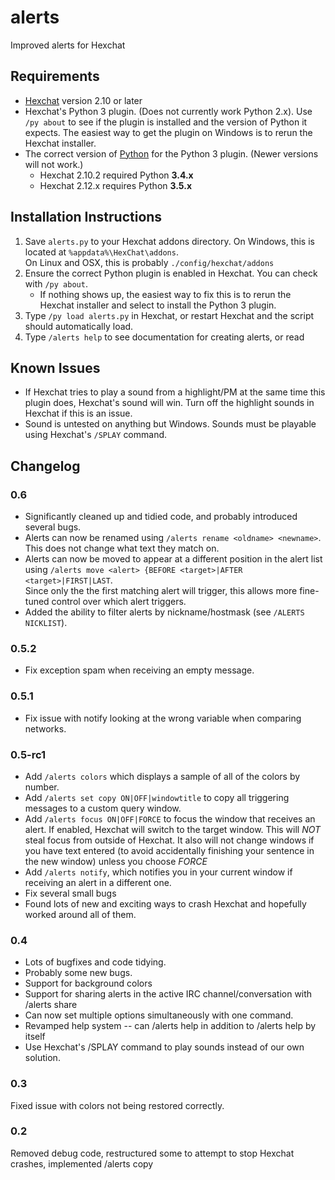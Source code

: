 # alerts
Improved alerts for Hexchat

## Requirements
* [Hexchat](https://hexchat.github.io/) version 2.10 or later
* Hexchat's Python 3 plugin.  (Does not currently work Python 2.x).  Use `/py about` to see if the plugin is installed 
  and the version of Python it expects.  The easiest way to get the plugin on Windows is to rerun the Hexchat installer.
* The correct version of [Python](https://www.python.org/downloads/) for the Python 3 plugin.  (Newer versions will not 
  work.)
  - Hexchat 2.10.2 required Python **3.4.x**
  - Hexchat 2.12.x requires Python **3.5.x**

## Installation Instructions
1. Save `alerts.py` to your Hexchat addons directory.  On Windows, this is located at `%appdata%\HexChat\addons`.  
   On Linux and OSX, this is probably `./config/hexchat/addons`
2. Ensure the correct Python plugin is enabled in Hexchat.  You can check with `/py about`.   
   - If nothing shows up, the easiest way to fix this is to rerun the Hexchat installer and select to install the 
     Python 3 plugin.
3. Type `/py load alerts.py` in Hexchat, or restart Hexchat and the script should automatically load.
4. Type `/alerts help` to see documentation for creating alerts, or read 

## Known Issues
* If Hexchat tries to play a sound from a highlight/PM at the same time this plugin does, Hexchat's sound will win.
  Turn off the highlight sounds in Hexchat if this is an issue.
* Sound is untested on anything but Windows.  Sounds must be playable using Hexchat's `/SPLAY` command.

## Changelog
### 0.6
* Significantly cleaned up and tidied code, and probably introduced several bugs.
* Alerts can now be renamed using `/alerts rename <oldname> <newname>`.  This does not change what text they match on.
* Alerts can now be moved to appear at a different position in the alert list using 
  `/alerts move <alert> {BEFORE <target>|AFTER <target>|FIRST|LAST`.  
  Since only the the first matching alert will trigger, this allows more fine-tuned control over which alert triggers.
* Added the ability to filter alerts by nickname/hostmask (see `/ALERTS NICKLIST`).
  
     
### 0.5.2
* Fix exception spam when receiving an empty message.

### 0.5.1
* Fix issue with notify looking at the wrong variable when comparing networks.

### 0.5-rc1
* Add `/alerts colors` which displays a sample of all of the colors by number.
* Add `/alerts set copy ON|OFF|windowtitle` to copy all triggering messages to a custom query window.
* Add `/alerts focus ON|OFF|FORCE` to focus the window that receives an alert.  If enabled, Hexchat will switch to the
  target window.  This will *NOT* steal focus from outside of Hexchat.  It also will not change windows if you have
  text entered (to avoid accidentally finishing your sentence in the new window) unless you choose *FORCE*
* Add `/alerts notify`, which notifies you in your current window if receiving an alert in a different one.
* Fix several small bugs
* Found lots of new and exciting ways to crash Hexchat and hopefully worked around all of them.

### 0.4
* Lots of bugfixes and code tidying.
* Probably some new bugs.
* Support for background colors
* Support for sharing alerts in the active IRC channel/conversation with /alerts share
* Can now set multiple options simultaneously with one command.
* Revamped help system -- can /alerts help <command-or-setting> in addition to /alerts help by itself
* Use Hexchat's /SPLAY command to play sounds instead of our own solution.

### 0.3
Fixed issue with colors not being restored correctly.

### 0.2
Removed debug code, restructured some to attempt to stop Hexchat crashes, implemented /alerts copy
